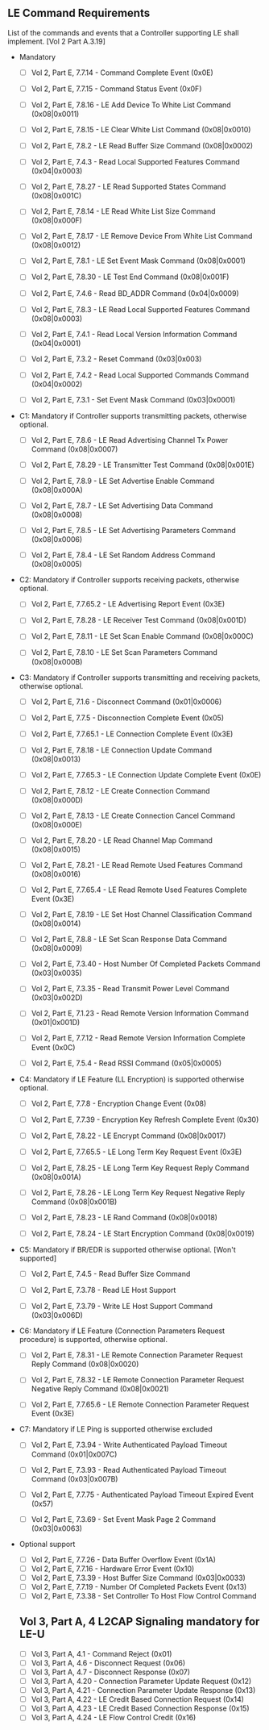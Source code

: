 ## LE Command Requirements

List of the commands and events that a Controller supporting LE shall implement.  [Vol 2 Part A.3.19]

- Mandatory

  - [ ] Vol 2, Part E, 7.7.14 - Command Complete Event (0x0E)
  - [ ] Vol 2, Part E, 7.7.15 - Command Status Event (0x0F)
  - [ ] Vol 2, Part E, 7.8.16 - LE Add Device To White List Command (0x08|0x0011)
  - [ ] Vol 2, Part E, 7.8.15 - LE Clear White List Command (0x08|0x0010)
  - [ ] Vol 2, Part E, 7.8.2 - LE Read Buffer Size Command (0x08|0x0002)
  - [ ] Vol 2, Part E, 7.4.3 - Read Local Supported Features Command (0x04|0x0003)
  - [ ] Vol 2, Part E, 7.8.27 - LE Read Supported States Command (0x08|0x001C)
  - [ ] Vol 2, Part E, 7.8.14 - LE Read White List Size Command (0x08|0x000F)
  - [ ] Vol 2, Part E, 7.8.17 - LE Remove Device From White List Command (0x08|0x0012)
  - [ ] Vol 2, Part E, 7.8.1 - LE Set Event Mask Command (0x08|0x0001)
  - [ ] Vol 2, Part E, 7.8.30 - LE Test End Command (0x08|0x001F)
  - [ ] Vol 2, Part E, 7.4.6 - Read BD_ADDR Command (0x04|0x0009)
  - [ ] Vol 2, Part E, 7.8.3 - LE Read Local Supported Features Command (0x08|0x0003)
  - [ ] Vol 2, Part E, 7.4.1 - Read Local Version Information Command (0x04|0x0001)
  - [ ] Vol 2, Part E, 7.3.2 - Reset Command (0x03|0x003)
  - [ ] Vol 2, Part E, 7.4.2 - Read Local Supported Commands Command (0x04|0x0002)
  - [ ] Vol 2, Part E, 7.3.1 - Set Event Mask Command (0x03|0x0001)


- C1: Mandatory if Controller supports transmitting packets, otherwise optional.

  - [ ] Vol 2, Part E, 7.8.6 - LE Read Advertising Channel Tx Power Command (0x08|0x0007)
  - [ ] Vol 2, Part E, 7.8.29 - LE Transmitter Test Command (0x08|0x001E)
  - [ ] Vol 2, Part E, 7.8.9 - LE Set Advertise Enable Command (0x08|0x000A)
  - [ ] Vol 2, Part E, 7.8.7 - LE Set Advertising Data Command (0x08|0x0008)
  - [ ] Vol 2, Part E, 7.8.5 - LE Set Advertising Parameters Command (0x08|0x0006)
  - [ ] Vol 2, Part E, 7.8.4 - LE Set Random Address Command (0x08|0x0005)


- C2: Mandatory if Controller supports receiving packets, otherwise optional.

  - [ ] Vol 2, Part E, 7.7.65.2 - LE Advertising Report Event (0x3E)
  - [ ] Vol 2, Part E, 7.8.28 - LE Receiver Test Command (0x08|0x001D)
  - [ ] Vol 2, Part E, 7.8.11 - LE Set Scan Enable Command (0x08|0x000C)
  - [ ] Vol 2, Part E, 7.8.10 - LE Set Scan Parameters Command (0x08|0x000B)


- C3: Mandatory if Controller supports transmitting and receiving packets, otherwise optional.

  - [ ] Vol 2, Part E, 7.1.6 - Disconnect Command (0x01|0x0006)
  - [ ] Vol 2, Part E, 7.7.5 - Disconnection Complete Event (0x05)
  - [ ] Vol 2, Part E, 7.7.65.1 - LE Connection Complete Event (0x3E)
  - [ ] Vol 2, Part E, 7.8.18 - LE Connection Update Command (0x08|0x0013)
  - [ ] Vol 2, Part E, 7.7.65.3 - LE Connection Update Complete Event (0x0E)
  - [ ] Vol 2, Part E, 7.8.12 - LE Create Connection Command (0x08|0x000D)
  - [ ] Vol 2, Part E, 7.8.13 - LE Create Connection Cancel Command (0x08|0x000E)
  - [ ] Vol 2, Part E, 7.8.20 - LE Read Channel Map Command (0x08|0x0015)
  - [ ] Vol 2, Part E, 7.8.21 - LE Read Remote Used Features Command (0x08|0x0016)
  - [ ] Vol 2, Part E, 7.7.65.4 - LE Read Remote Used Features Complete Event (0x3E)
  - [ ] Vol 2, Part E, 7.8.19 - LE Set Host Channel Classification Command (0x08|0x0014)
  - [ ] Vol 2, Part E, 7.8.8 - LE Set Scan Response Data Command (0x08|0x0009)
  - [ ] Vol 2, Part E, 7.3.40 - Host Number Of Completed Packets Command (0x03|0x0035)
  - [ ] Vol 2, Part E, 7.3.35 - Read Transmit Power Level Command (0x03|0x002D)
  - [ ] Vol 2, Part E, 7.1.23 - Read Remote Version Information Command (0x01|0x001D)
  - [ ] Vol 2, Part E, 7.7.12 - Read Remote Version Information Complete Event (0x0C)
  - [ ] Vol 2, Part E, 7.5.4 - Read RSSI Command (0x05|0x0005)


- C4: Mandatory if LE Feature (LL Encryption) is supported otherwise optional.

  - [ ] Vol 2, Part E, 7.7.8 - Encryption Change Event (0x08)
  - [ ] Vol 2, Part E, 7.7.39 - Encryption Key Refresh Complete Event (0x30)
  - [ ] Vol 2, Part E, 7.8.22 - LE Encrypt Command (0x08|0x0017)
  - [ ] Vol 2, Part E, 7.7.65.5 - LE Long Term Key Request Event (0x3E)
  - [ ] Vol 2, Part E, 7.8.25 - LE Long Term Key Request Reply Command (0x08|0x001A)
  - [ ] Vol 2, Part E, 7.8.26 - LE Long Term Key Request Negative Reply Command (0x08|0x001B)
  - [ ] Vol 2, Part E, 7.8.23 - LE Rand Command (0x08|0x0018)
  - [ ] Vol 2, Part E, 7.8.24 - LE Start Encryption Command (0x08|0x0019)


- C5: Mandatory if BR/EDR is supported otherwise optional. [Won't supported]

  - [ ] Vol 2, Part E, 7.4.5 - Read Buffer Size Command
  - [ ] Vol 2, Part E, 7.3.78 - Read LE Host Support
  - [ ] Vol 2, Part E, 7.3.79 - Write LE Host Support Command (0x03|0x006D)


- C6: Mandatory if LE Feature (Connection Parameters Request procedure) is supported, otherwise optional.

  - [ ] Vol 2, Part E, 7.8.31 - LE Remote Connection Parameter Request Reply Command (0x08|0x0020)
  - [ ] Vol 2, Part E, 7.8.32 - LE Remote Connection Parameter Request Negative Reply Command (0x08|0x0021)
  - [ ] Vol 2, Part E, 7.7.65.6 - LE Remote Connection Parameter Request Event (0x3E)


- C7: Mandatory if LE Ping is supported otherwise excluded

  - [ ] Vol 2, Part E, 7.3.94 - Write Authenticated Payload Timeout Command (0x01|0x007C)
  - [ ] Vol 2, Part E, 7.3.93 - Read Authenticated Payload Timeout Command (0x03|0x007B)
  - [ ] Vol 2, Part E, 7.7.75 - Authenticated Payload Timeout Expired Event (0x57)
  - [ ] Vol 2, Part E, 7.3.69 - Set Event Mask Page 2 Command (0x03|0x0063)


- Optional support

  - [ ] Vol 2, Part E, 7.7.26 - Data Buffer Overflow Event (0x1A)
  - [ ] Vol 2, Part E, 7.7.16 - Hardware Error Event (0x10)
  - [ ] Vol 2, Part E, 7.3.39 - Host Buffer Size Command (0x03|0x0033)
  - [ ] Vol 2, Part E, 7.7.19 - Number Of Completed Packets Event (0x13)
  - [ ] Vol 2, Part E, 7.3.38 - Set Controller To Host Flow Control Command

  ##  Vol 3, Part A, 4 L2CAP Signaling mandatory for LE-U

  - [ ] Vol 3, Part A, 4.1 - Command Reject (0x01)
  - [ ] Vol 3, Part A, 4.6 - Disconnect Request (0x06)
  - [ ] Vol 3, Part A, 4.7 - Disconnect Response (0x07)
  - [ ] Vol 3, Part A, 4.20 - Connection Parameter Update Request (0x12)
  - [ ] Vol 3, Part A, 4.21 - Connection Parameter Update Response (0x13)
  - [ ] Vol 3, Part A, 4.22 - LE Credit Based Connection Request (0x14)
  - [ ] Vol 3, Part A, 4.23 - LE Credit Based Connection Response (0x15)
  - [ ] Vol 3, Part A, 4.24 - LE Flow Control Credit (0x16)
